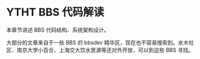 # YTHT BBS 代码解读

本章节讲述 BBS 代码结构、系统架构设计。

大部分的文章来自于一些 BBS 的 bbsdev 精华区，现在也不容易搜索到。水木社区、南京大学小百合、上海交大饮水思源等还对外开放，可以到这些 BBS 寻找。

